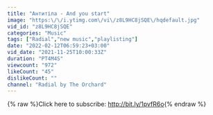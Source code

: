 ```yaml
---
title: "Антитіла - And you start"
image: "https:\/\/i.ytimg.com\/vi\/z8L9HC8jSQE\/hqdefault.jpg"
vid_id: "z8L9HC8jSQE"
categories: "Music"
tags: ["Radial","new music","playlisting"]
date: "2022-02-12T06:59:23+03:00"
vid_date: "2021-11-25T10:00:33Z"
duration: "PT4M4S"
viewcount: "972"
likeCount: "45"
dislikeCount: ""
channel: "Radial by The Orchard"
---
```

{% raw %}Click here to subscribe: <a rel="nofollow" target="blank" href="http://bit.ly/1pvfR6o">http://bit.ly/1pvfR6o</a>{% endraw %}
